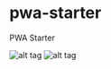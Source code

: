 # pwa-starter
PWA Starter

![alt tag](https://postimg.org/image/mc906xtup/][img]https://s24.postimg.org/mc906xtup/pwa_online.png)
![alt tag](https://postimg.org/image/qmno2iyxt/][img]https://s24.postimg.org/qmno2iyxt/pwa_offline.png)
